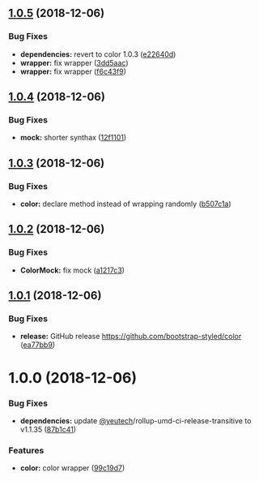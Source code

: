 ## [1.0.5](https://github.com/bootstrap-styled/color/compare/v1.0.4...v1.0.5) (2018-12-06)


### Bug Fixes

* **dependencies:** revert to color 1.0.3 ([e22640d](https://github.com/bootstrap-styled/color/commit/e22640d))
* **wrapper:** fix wrapper ([3dd5aac](https://github.com/bootstrap-styled/color/commit/3dd5aac))
* **wrapper:** fix wrapper ([f6c43f9](https://github.com/bootstrap-styled/color/commit/f6c43f9))

## [1.0.4](https://github.com/bootstrap-styled/color/compare/v1.0.3...v1.0.4) (2018-12-06)


### Bug Fixes

* **mock:** shorter synthax ([12f1101](https://github.com/bootstrap-styled/color/commit/12f1101))

## [1.0.3](https://github.com/bootstrap-styled/color/compare/v1.0.2...v1.0.3) (2018-12-06)


### Bug Fixes

* **color:** declare method instead of wrapping randomly ([b507c1a](https://github.com/bootstrap-styled/color/commit/b507c1a))

## [1.0.2](https://github.com/bootstrap-styled/color/compare/v1.0.1...v1.0.2) (2018-12-06)


### Bug Fixes

* **ColorMock:** fix mock ([a1217c3](https://github.com/bootstrap-styled/color/commit/a1217c3))

## [1.0.1](https://github.com/bootstrap-styled/color/compare/v1.0.0...v1.0.1) (2018-12-06)


### Bug Fixes

* **release:** GitHub release https://github.com/bootstrap-styled/color ([ea77bb9](https://github.com/bootstrap-styled/color/commit/ea77bb9))

# 1.0.0 (2018-12-06)


### Bug Fixes

* **dependencies:** update [@yeutech](https://module.kopaxgroup.com/yeutech)/rollup-umd-ci-release-transitive to v1.1.35 ([87b1c41](https://module.kopaxgroup.com/bootstrap-styled/color/commit/87b1c41))


### Features

* **color:** color wrapper ([99c19d7](https://module.kopaxgroup.com/bootstrap-styled/color/commit/99c19d7))
